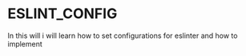 # ESLINT_CONFIG
In this will i will learn how to set configurations for eslinter and how to implement
